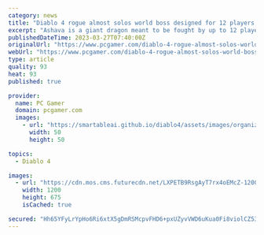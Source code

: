 ```yaml
---
category: news
title: "Diablo 4 rogue almost solos world boss designed for 12 players, and would have if a necromancer didn't nick in and steal the kill at 1% HP"
excerpt: "Ashava is a giant dragon meant to be fought by up to 12 players, and does scale slightly depending on party composition, but one thing it is not meant to do is be solo'd. Naturally that's all that the ..."
publishedDateTime: 2023-03-27T07:40:00Z
originalUrl: "https://www.pcgamer.com/diablo-4-rogue-almost-solos-world-boss-designed-for-12-players-and-would-have-if-a-necromancer-didnt-nick-in-and-steal-the-kill-at-1-hp/"
webUrl: "https://www.pcgamer.com/diablo-4-rogue-almost-solos-world-boss-designed-for-12-players-and-would-have-if-a-necromancer-didnt-nick-in-and-steal-the-kill-at-1-hp/"
type: article
quality: 93
heat: 93
published: true

provider:
  name: PC Gamer
  domain: pcgamer.com
  images:
    - url: "https://smartableai.github.io/diablo4/assets/images/organizations/pcgamer.com-50x50.jpg"
      width: 50
      height: 50

topics:
  - Diablo 4

images:
  - url: "https://cdn.mos.cms.futurecdn.net/LXPETB9RsgAyT7rx4oEMcZ-1200-80.jpg"
    width: 1200
    height: 675
    isCached: true

secured: "Hh65YFyLrYpHo6Ri6xtX5gDmRSMcpvFHD6+pxUZyvVWD6uKua0Fi8violCZ53b18n/Ms0ePb1F6DQKilh8zl1QkwWZ7EpJfyigHejfPKbE9DSFUL3Y1JPd/sBRY5RfhlnjzjVQ5sdgaadGMUhrn0WXcfb13y+oX1eQiHn8evmT4aPweZDXBhqHKdATIgFMtJEC+dccO2boxVZu/6cx7f2wxie3ZTYBTJKMLvilnU7NNTdWIcUk+qd0p/Nj6NmItF9D6OY2sZuoMJaPbEexFG8Je4NTtjd/BHaQZgtSr2siRgL/VnYm+HQLRjFaFoCVSn73IWcQ+uJwtg8mHJW3HJCL4Vb0gyLk1b1pQh8w/t/zQ=;6DY6ommJmouRSoGWfWuBIA=="
---
```


